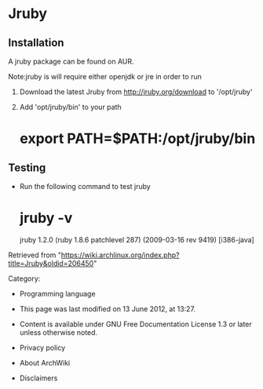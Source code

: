 Jruby
=====

Installation
------------

A jruby package can be found on AUR.

Note:jruby is will require either openjdk or jre in order to run

1.  Download the latest Jruby from http://jruby.org/download to
    '/opt/jruby'
2.  Add 'opt/jruby/bin' to your path

    # export PATH=$PATH:/opt/jruby/bin

Testing
-------

-   Run the following command to test jruby

    # jruby -v
    jruby 1.2.0 (ruby 1.8.6 patchlevel 287) (2009-03-16 rev 9419) [i386-java]

Retrieved from
"https://wiki.archlinux.org/index.php?title=Jruby&oldid=206450"

Category:

-   Programming language

-   This page was last modified on 13 June 2012, at 13:27.
-   Content is available under GNU Free Documentation License 1.3 or
    later unless otherwise noted.
-   Privacy policy
-   About ArchWiki
-   Disclaimers
